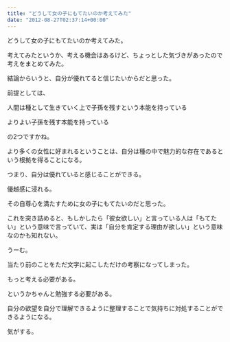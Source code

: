 ```yaml
---
title: "どうして女の子にもてたいのか考えてみた"
date: "2012-08-27T02:37:14+00:00"
---
```


どうして女の子にもてたいのか考えてみた。

考えてみたというか、考える機会はあるけど、ちょっとした気づきがあったので考えをまとめてみた。 

結論からいうと、自分が優れてると信じたいからだと思った。 

前提としては、

人間は種として生きていく上で子孫を残すという本能を持っている

よりよい子孫を残す本能を持っている

の2つですかね。 

より多くの女性に好まれるということは、自分は種の中で魅力的な存在であるという根拠を得ることになる。

つまり、自分は優れていると感じることができる。

優越感に浸れる。

その自尊心を満たすために女の子にもてたいのだと思った。

これを突き詰めると、もしかしたら「彼女欲しい」と言っている人は「もてたい」という意味で言っていて、実は「自分を肯定する理由が欲しい」という意味なのかも知れない。 

うーむ。

当たり前のことをただ文字に起こしただけの考察になってしまった。

もっと考える必要がある。

というかちゃんと勉強する必要がある。 

自分の欲望を自分で理解できるように整理することで気持ちに対処することができるようになる。

気がする。

